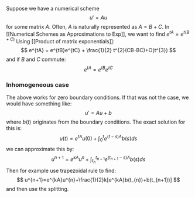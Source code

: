 Suppose we have a numerical scheme 
$$
u'=Au
$$
for some matrix $A$.
Often, $A$ is naturally represented as $A=B+C$.
In [[Numerical Schemes as Approximations to Exp]],
we want to find $e^{tA}=e^{t(B+C)}$
Using [[Product of matrix exponentials]]:
$$
e^{tA} = e^{tB}e^{tC} + \frac{1}{2} t^{2}(CB-BC)+O(t^{3})
$$
and if $B$ and $C$ commute:
$$
e^{tA}=e^{tB}e^{tC}
$$
### Inhomogeneous case
The above works for zero boundary conditions. 
If that was not the case, we would have something like:
$$
u'=Au+b
$$
where $b(t)$ originates from the boundary conditions.
The exact solution for this is:
$$
u(t)=e^{tA}u(0)+\int_{0}^te^{(t-s)A}b(s)ds
$$
we can approximate this by:
$$
u^{n+1}=e^{kA}u^{n}+\int_{t_{n}}^{t_{n+1}} e^{(t_{n+1}-s)A}b(s)ds
$$
Then for example use trapezoidal rule to find:
$$
u^{n+1}=e^{kA}u^{n}+\frac{1}{2}k[e^{kA}b(t_{n})+b(t_{n+1})]
$$
and then use the splitting.